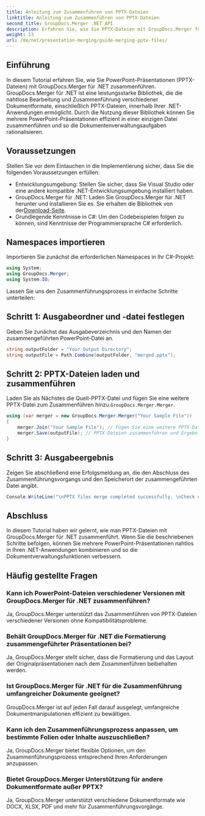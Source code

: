 ```yaml
---
title: Anleitung zum Zusammenführen von PPTX-Dateien
linktitle: Anleitung zum Zusammenführen von PPTX-Dateien
second_title: GroupDocs.Merger .NET API
description: Erfahren Sie, wie Sie PPTX-Dateien mit GroupDocs.Merger für .NET zusammenführen. Optimieren Sie die Dokumentenverwaltung mit dieser leistungsstarken .NET-Bibliothek.
weight: 13
url: /de/net/presentation-merging/guide-merging-pptx-files/
---
```

## Einführung
In diesem Tutorial erfahren Sie, wie Sie PowerPoint-Präsentationen (PPTX-Dateien) mit GroupDocs.Merger für .NET zusammenführen. GroupDocs.Merger für .NET ist eine leistungsstarke Bibliothek, die die nahtlose Bearbeitung und Zusammenführung verschiedener Dokumentformate, einschließlich PPTX-Dateien, innerhalb Ihrer .NET-Anwendungen ermöglicht. Durch die Nutzung dieser Bibliothek können Sie mehrere PowerPoint-Präsentationen effizient in einer einzigen Datei zusammenführen und so die Dokumentenverwaltungsaufgaben rationalisieren.
## Voraussetzungen
Stellen Sie vor dem Eintauchen in die Implementierung sicher, dass Sie die folgenden Voraussetzungen erfüllen:
- Entwicklungsumgebung: Stellen Sie sicher, dass Sie Visual Studio oder eine andere kompatible .NET-Entwicklungsumgebung installiert haben.
- GroupDocs.Merger für .NET: Laden Sie GroupDocs.Merger für .NET herunter und installieren Sie es. Sie erhalten die Bibliothek von der[Download-Seite](https://releases.groupdocs.com/merger/net/).
- Grundlegende Kenntnisse in C#: Um den Codebeispielen folgen zu können, sind Kenntnisse der Programmiersprache C# erforderlich.

## Namespaces importieren
Importieren Sie zunächst die erforderlichen Namespaces in Ihr C#-Projekt:
```csharp
using System; 
using GroupDocs.Merger;
using System.IO;
```

Lassen Sie uns den Zusammenführungsprozess in einfache Schritte unterteilen:
## Schritt 1: Ausgabeordner und -datei festlegen
Geben Sie zunächst das Ausgabeverzeichnis und den Namen der zusammengeführten PowerPoint-Datei an.
```csharp
string outputFolder = "Your Output Directory";
string outputFile = Path.Combine(outputFolder, "merged.pptx");
```
## Schritt 2: PPTX-Dateien laden und zusammenführen
 Laden Sie als Nächstes die Quell-PPTX-Datei und fügen Sie eine weitere PPTX-Datei zum Zusammenführen hinzu.`GroupDocs.Merger.Merger`.
```csharp
using (var merger = new GroupDocs.Merger.Merger("Your Sample File"))
{
    merger.Join("Your Sample File"); // Fügen Sie eine weitere PPTX-Datei zum Zusammenführen hinzu
    merger.Save(outputFile); // PPTX-Dateien zusammenführen und Ergebnis speichern
}
```
## Schritt 3: Ausgabeergebnis
Zeigen Sie abschließend eine Erfolgsmeldung an, die den Abschluss des Zusammenführungsvorgangs und den Speicherort der zusammengeführten Datei angibt.
```csharp
Console.WriteLine("\nPPTX files merge completed successfully. \nCheck output in {0}", outputFolder);
```

## Abschluss
In diesem Tutorial haben wir gelernt, wie man PPTX-Dateien mit GroupDocs.Merger für .NET zusammenführt. Wenn Sie die beschriebenen Schritte befolgen, können Sie mehrere PowerPoint-Präsentationen nahtlos in Ihren .NET-Anwendungen kombinieren und so die Dokumentverwaltungsfunktionen verbessern.

## Häufig gestellte Fragen
### Kann ich PowerPoint-Dateien verschiedener Versionen mit GroupDocs.Merger für .NET zusammenführen?
Ja, GroupDocs.Merger unterstützt das Zusammenführen von PPTX-Dateien verschiedener Versionen ohne Kompatibilitätsprobleme.
### Behält GroupDocs.Merger für .NET die Formatierung zusammengeführter Präsentationen bei?
Ja, GroupDocs.Merger stellt sicher, dass die Formatierung und das Layout der Originalpräsentationen nach dem Zusammenführen beibehalten werden.
### Ist GroupDocs.Merger für .NET für die Zusammenführung umfangreicher Dokumente geeignet?
GroupDocs.Merger ist auf jeden Fall darauf ausgelegt, umfangreiche Dokumentmanipulationen effizient zu bewältigen.
### Kann ich den Zusammenführungsprozess anpassen, um bestimmte Folien oder Inhalte auszuschließen?
Ja, GroupDocs.Merger bietet flexible Optionen, um den Zusammenführungsprozess entsprechend Ihren Anforderungen anzupassen.
### Bietet GroupDocs.Merger Unterstützung für andere Dokumentformate außer PPTX?
Ja, GroupDocs.Merger unterstützt verschiedene Dokumentformate wie DOCX, XLSX, PDF und mehr für Zusammenführungsvorgänge.